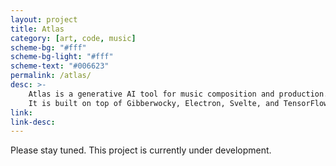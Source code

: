 ```yaml
---
layout: project
title: Atlas
category: [art, code, music]
scheme-bg: "#fff"
scheme-bg-light: "#fff"
scheme-text: "#006623"
permalink: /atlas/
desc: >-
    Atlas is a generative AI tool for music composition and production.
    It is built on top of Gibberwocky, Electron, Svelte, and TensorFlow.
link:
link-desc:
---
```


Please stay tuned. This project is currently under development.
